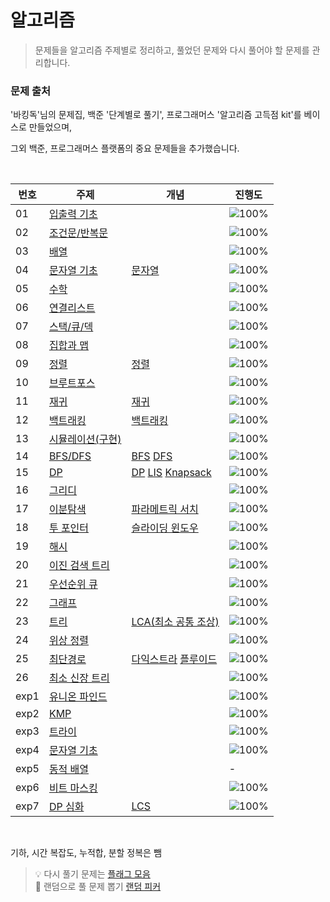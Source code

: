 # 알고리즘

>문제들을 알고리즘 주제별로 정리하고, 
풀었던 문제와 다시 풀어야 할 문제를 관리합니다.  

### 문제 출처

'바킹독'님의 문제집, 백준 '단계별로 풀기', 프로그래머스 '알고리즘 고득점 kit'를 베이스로 만들었으며,

그외 백준, 프로그래머스 플랫폼의 중요 문제들을 추가했습니다.

<br>

| 번호   | 주제                    | 개념                                                                                       | 진행도                                                                                             |
|------|-------------------------------|------------------------------------------------------------------------------------------|-------------------------------------------------------------------------------------------------|
| 01   | [입출력 기초](topics/01_io/01_io.md)                                   |                                                                                          | ![100%](https://progress-bar.xyz/23/?scale=23&title=progress&width=500&color=babaca&suffix=/23) |
| 02   | [조건문/반복문](topics/02_condition_loops/02_condition_loops.md)        |                                                                                          | ![100%](https://progress-bar.xyz/35/?scale=35&title=progress&width=500&color=babaca&suffix=/35) |
| 03   | [배열](topics/03_arrays/03_arrays.md)                               |                                                                                          | ![100%](https://progress-bar.xyz/15/?scale=15&title=progress&width=500&color=babaca&suffix=/15) |
| 04   | [문자열 기초](topics/04_strings_basic/04_strings_basic.md)             | [문자열](topics/04_strings_basic/strings.md)                                                | ![100%](https://progress-bar.xyz/16/?scale=16&title=progress&width=500&color=babaca&suffix=/16) |
| 05   | [수학](topics/05_math/05_math.md)                                   |                                                                                          | ![100%](https://progress-bar.xyz/34/?scale=59&title=progress&width=500&color=babaca&suffix=/59) |
| 06   | [연결리스트](topics/06_linked_list/06_linked_list.md)                  |                                                                                          | ![100%](https://progress-bar.xyz/0/?scale=3&title=progress&width=500&color=babaca&suffix=/3)    |
| 07   | [스택/큐/덱](topics/07_stack_queue_deque/07_stack_queue_deque.md)     |                                                                                          | ![100%](https://progress-bar.xyz/21/?scale=32&title=progress&width=500&color=babaca&suffix=/32) |
| 08   | [집합과 맵](topics/08_set_map/08_set_map.md)                          |                                                                                          | ![100%](https://progress-bar.xyz/11/?scale=11&title=progress&width=500&color=babaca&suffix=/11) |  
| 09   | [정렬](topics/09_sorting/09_sorting.md)                             | [정렬](topics/09_sorting/sorting.md)                                                       | ![100%](https://progress-bar.xyz/19/?scale=23&title=progress&width=500&color=babaca&suffix=/23) | 
| 10   | [브루트포스](topics/10_brute_force/10_brute_force.md)                  |                                                                                          | ![100%](https://progress-bar.xyz/6/?scale=13&title=progress&width=500&color=babaca&suffix=/13)  |
| 11   | [재귀](topics/11_recursion/11_recursion.md)                         | [재귀](topics/11_recursion/recursion.md)                                                   | ![100%](https://progress-bar.xyz/13/?scale=14&title=progress&width=500&color=babaca&suffix=/14) | 
| 12   | [백트래킹](topics/12_backtracking/12_backtracking.md)                 | [백트래킹](topics/12_backtracking/backtracking.md)                                           | ![100%](https://progress-bar.xyz/19/?scale=22&title=progress&width=500&color=babaca&suffix=/22) | 
| 13   | [시뮬레이션(구현)](topics/13_simulation/13_simulation.md)                |                                                                                          | ![100%](https://progress-bar.xyz/2/?scale=61&title=progress&width=500&color=babaca&suffix=/61)  | 
| 14   | [BFS/DFS](topics/14_bfs_dfs/14_bfs_dfs.md)                        | [BFS](topics/14_bfs_dfs/bfs.md) [DFS](topics/14_bfs_dfs/dfs.md)                          | ![100%](https://progress-bar.xyz/14/?scale=37&title=progress&width=500&color=babaca&suffix=/37) |  
| 15   | [DP](topics/15_dp/15_dp.md)                               | [DP](topics/15_dp/dp.md) [LIS](topics/15_dp/LIS.md) [Knapsack](topics/15_dp/knapsack.md) | ![100%](https://progress-bar.xyz/33/?scale=40&title=progress&width=500&color=babaca&suffix=/40) |
| 16   | [그리디](topics/16_greedy/16_greedy.md)                              |                                                                                          | ![100%](https://progress-bar.xyz/5/?scale=24&title=progress&width=500&color=babaca&suffix=/24)  |
| 17   | [이분탐색](topics/17_binary_search/17_binary_search.md)       | [파라메트릭 서치]()                                                                             | ![100%](https://progress-bar.xyz/10/?scale=24&title=progress&width=500&color=babaca&suffix=/24) |
| 18   | [투 포인터](topics/18_two_pointer/18_two_pointer.md)        | [슬라이딩 윈도우]()                                                                             | ![100%](https://progress-bar.xyz/5/?scale=14&title=progress&width=500&color=babaca&suffix=/14)  |
| 19   | [해시](topics/19_hash/19_hash.md)                                   |                                                                                          | ![100%](https://progress-bar.xyz/3/?scale=14&title=progress&width=500&color=babaca&suffix=/14)  | 
| 20   | [이진 검색 트리](./topics/20_binary_search.md)                          |                                                                                          | ![100%](https://progress-bar.xyz/1/?scale=7&title=progress&width=500&color=babaca&suffix=/7)    | 
| 21   | [우선순위 큐](topics/21_priority_queue/21_priority_queue.md)           |                                                                                          | ![100%](https://progress-bar.xyz/6/?scale=13&title=progress&width=500&color=babaca&suffix=/13)  |
| 22   | [그래프](topics/22_graph/22_graph.md)                                |                                                                                          | ![100%](https://progress-bar.xyz/3/?scale=16&title=progress&width=500&color=babaca&suffix=/16)  | 
| 23   | [트리](topics/23_tree/23_tree.md)                      | [LCA(최소 공통 조상)]()                                                                        | ![100%](https://progress-bar.xyz/6/?scale=14&title=progress&width=500&color=babaca&suffix=/14)  | 
| 24   | [위상 정렬](./topics/24_topological_path.md)                          |                                                                                          | ![100%](https://progress-bar.xyz/3/?scale=8&title=progress&width=500&color=babaca&suffix=/8)    | 
| 25   | [최단경로](topics/25_shortest_path/25_shortest_path.md) | [다익스트라]() [플루이드]()                                                                       | ![100%](https://progress-bar.xyz/7/?scale=32&title=progress&width=500&color=babaca&suffix=/32)  | 
| 26   | [최소 신장 트리](topics/26_mst/26_mst.md)                               |                                                                                          | ![100%](https://progress-bar.xyz/6/?scale=12&title=progress&width=500&color=babaca&suffix=/12)  | 
| exp1 | [유니온 파인드](topics/extra_01_union_find/extra_01_union_find.md)      |                                                                                          | ![100%](https://progress-bar.xyz/3/?scale=9&title=progress&width=500&color=babaca&suffix=/9)    | 
| exp2 | [KMP](topics/extra_02_kmp/extra_02_kmp.md)                        |                                                                                          | ![100%](https://progress-bar.xyz/0/?scale=8&title=progress&width=500&color=babaca&suffix=/8)    | 
| exp3 | [트라이](topics/extra_03_trie/extra_03_trie.md)                      |                                                                                          | ![100%](https://progress-bar.xyz/1/?scale=10&title=progress&width=500&color=babaca&suffix=/10)  | 
| exp4 | [문자열 기초](topics/extra_04_strings/extra_04_strings.md)             |                                                                                          | ![100%](https://progress-bar.xyz/1/?scale=16&title=progress&width=500&color=babaca&suffix=/16)  | 
| exp5 | [동적 배열](topics/extra_05_dynamic_array/extra_05_dynamic_array.md)  |                                                                                          | -                                                                                               | 
| exp6 | [비트 마스킹](topics/extra_06_bitmasking/extra_06_bitmasking.md)       |                                                                                          | ![100%](https://progress-bar.xyz/0/?scale=7&title=progress&width=500&color=babaca&suffix=/7)    | 
| exp7 | [DP 심화](topics/extra_07_advanced_DP/extra_07_advanced_dp.md) | [LCS]()                                                                                  | ![100%](https://progress-bar.xyz/11/?scale=29&title=progress&width=500&color=babaca&suffix=/29) | 

<br>

기하, 시간 복잡도, 누적합, 분할 정복은 뺌

> 💡 다시 풀기 문제는 [플래그 모음](./all-flagged.md) <br>
> 🎲 랜덤으로 풀 문제 뽑기 [랜덤 피커](./random-picker.html)